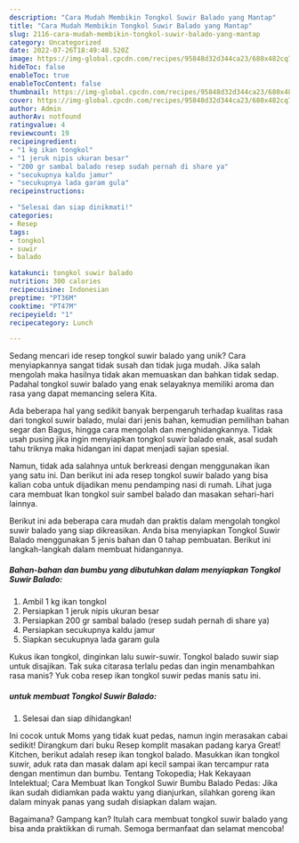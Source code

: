 ```yaml
---
description: "Cara Mudah Membikin Tongkol Suwir Balado yang Mantap"
title: "Cara Mudah Membikin Tongkol Suwir Balado yang Mantap"
slug: 2116-cara-mudah-membikin-tongkol-suwir-balado-yang-mantap
category: Uncategorized
date: 2022-07-26T18:49:48.520Z
image: https://img-global.cpcdn.com/recipes/95848d32d344ca23/680x482cq70/tongkol-suwir-balado-foto-resep-utama.jpg
hideToc: false
enableToc: true
enableTocContent: false
thumbnail: https://img-global.cpcdn.com/recipes/95848d32d344ca23/680x482cq70/tongkol-suwir-balado-foto-resep-utama.jpg
cover: https://img-global.cpcdn.com/recipes/95848d32d344ca23/680x482cq70/tongkol-suwir-balado-foto-resep-utama.jpg
author: Admin
authorAv: notfound
ratingvalue: 4
reviewcount: 19
recipeingredient:
- "1 kg ikan tongkol"
- "1 jeruk nipis ukuran besar"
- "200 gr sambal balado resep sudah pernah di share ya"
- "secukupnya kaldu jamur"
- "secukupnya lada garam gula"
recipeinstructions:

- "Selesai dan siap dinikmati!"
categories:
- Resep
tags:
- tongkol
- suwir
- balado

katakunci: tongkol suwir balado 
nutrition: 300 calories
recipecuisine: Indonesian
preptime: "PT36M"
cooktime: "PT47M"
recipeyield: "1"
recipecategory: Lunch

---
```





Sedang mencari ide resep tongkol suwir balado yang unik? Cara menyiapkannya sangat tidak susah dan tidak juga mudah. Jika salah mengolah maka hasilnya tidak akan memuaskan dan bahkan tidak sedap. Padahal tongkol suwir balado yang enak selayaknya memiliki aroma dan rasa yang dapat memancing selera Kita.





Ada beberapa hal yang sedikit banyak berpengaruh terhadap kualitas rasa dari tongkol suwir balado, mulai dari jenis bahan, kemudian pemilihan bahan segar dan Bagus, hingga cara mengolah dan menghidangkannya. Tidak usah pusing jika ingin menyiapkan tongkol suwir balado enak,      asal sudah tahu triknya maka hidangan ini dapat menjadi sajian spesial.














Namun, tidak ada salahnya untuk berkreasi dengan menggunakan ikan yang satu ini. Dan berikut ini ada resep tongkol suwir balado yang bisa kalian coba untuk dijadikan menu pendamping nasi di rumah. Lihat juga cara membuat Ikan tongkol suir sambel balado dan masakan sehari-hari lainnya.






Berikut ini ada beberapa cara mudah dan praktis dalam mengolah tongkol suwir balado yang siap dikreasikan. Anda bisa menyiapkan Tongkol Suwir Balado menggunakan 5 jenis bahan dan 0 tahap pembuatan. Berikut ini langkah-langkah dalam membuat hidangannya.

<!--inarticleads1-->

##### Bahan-bahan dan bumbu yang dibutuhkan dalam menyiapkan Tongkol Suwir Balado:

1. Ambil 1 kg ikan tongkol
1. Persiapkan 1 jeruk nipis ukuran besar
1. Persiapkan 200 gr sambal balado (resep sudah pernah di share ya)
1. Persiapkan secukupnya kaldu jamur
1. Siapkan secukupnya lada garam gula


Kukus ikan tongkol, dinginkan lalu suwir-suwir. Tongkol balado suwir siap untuk disajikan. Tak suka citarasa terlalu pedas dan ingin menambahkan rasa manis? Yuk coba resep ikan tongkol suwir pedas manis satu ini. 

<!--inarticleads2-->

#####  untuk membuat Tongkol Suwir Balado:


1. Selesai dan siap dihidangkan!

Ini cocok untuk Moms yang tidak kuat pedas, namun ingin merasakan cabai sedikit! Dirangkum dari buku Resep komplit masakan padang karya Great! Kitchen, berikut adalah resep ikan tongkol balado. Masukkan ikan tongkol suwir, aduk rata dan masak dalam api kecil sampai ikan tercampur rata dengan mentimun dan bumbu. Tentang Tokopedia; Hak Kekayaan Intelektual; Cara Membuat Ikan Tongkol Suwir Bumbu Balado Pedas: Jika ikan sudah didiamkan pada waktu yang dianjurkan, silahkan goreng ikan dalam minyak panas yang sudah disiapkan dalam wajan. 

Bagaimana? Gampang kan? Itulah cara membuat tongkol suwir balado yang bisa anda praktikkan di rumah. Semoga bermanfaat dan selamat mencoba!
